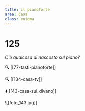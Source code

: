 ```yaml
---
title: il pianoforte
area: Casa
class: enigma
---
```

# 125
_C'è qualcosa di nascosto sul piano?_

🔍 [[77-tasti-pianoforte]]

🔍 [[134-casa-tv]]

⬇️ [[43-casa-sul_divano]]

![[foto_143.jpg]]